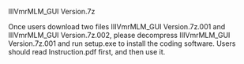 
IIIVmrMLM_GUI Version.7z

Once users download two files IIIVmrMLM_GUI Version.7z.001 and IIIVmrMLM_GUI Version.7z.002, please decompress IIIVmrMLM_GUI Version.7z.001 and run setup.exe to install the coding software.  Users should read Instruction.pdf first, and then use it.